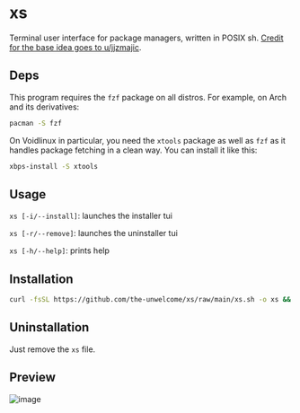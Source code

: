 # xs
Terminal user interface for package managers, written in POSIX sh. [Credit for the base idea goes to u/jjzmajic](https://old.reddit.com/r/voidlinux/comments/es8zgf/tiny_convenience_function_i_think_would_be_worth/).

## Deps
This program requires the `fzf` package on all distros. For example, on Arch and its derivatives:
```sh
pacman -S fzf
```

On Voidlinux in particular, you need the `xtools` package as well as `fzf` as it handles package fetching in a clean way. You can install it like this:
```sh
xbps-install -S xtools
```

## Usage
`xs [-i/--install]`: launches the installer tui

`xs [-r/--remove]`: launches the uninstaller tui

`xs [-h/--help]`: prints help

## Installation
```sh
curl -fsSL https://github.com/the-unwelcome/xs/raw/main/xs.sh -o xs && chmod a+x xs
```

## Uninstallation
Just remove the `xs` file.

## Preview
![image](https://user-images.githubusercontent.com/64506392/199857017-d4cf8880-b71e-4e65-ae37-83bcbffc6373.png)
